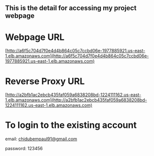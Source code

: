 ## This is the detail for accessing my project webpage

# Webpage URL
[http://a6f5c704d7f0e4d4b864c05c7ccbd06e-1977885921.us-east-1.elb.amazonaws.com](http://a6f5c704d7f0e4d4b864c05c7ccbd06e-1977885921.us-east-1.elb.amazonaws.com)

# Reverse Proxy URL
[http://a2bfb1ac2ebcb435faf059a6838208bd-1224111162.us-east-1.elb.amazonaws.com](http://a2bfb1ac2ebcb435faf059a6838208bd-1224111162.us-east-1.elb.amazonaws.com)

# To login to the existing account
email: chidubempaul91@gmail.com

password: 123456